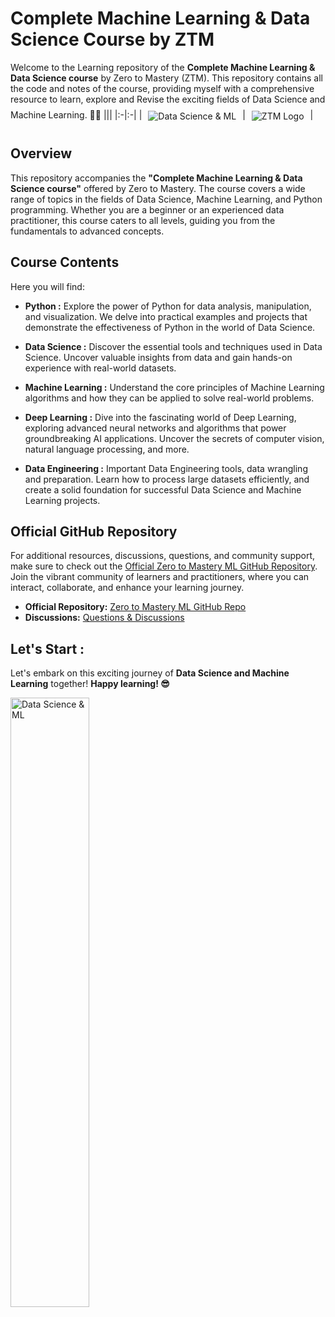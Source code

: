 # **Complete Machine Learning & Data Science Course by ZTM**

Welcome to the Learning repository of the **Complete Machine Learning & Data Science course** by Zero to Mastery (ZTM). This repository contains all the code and notes of the course, providing myself with a comprehensive resource to learn, explore and Revise the exciting fields of Data Science and Machine Learning. 👨‍💻
|||
|:-|:-|
|<img src="https://www.mrdbourke.com/content/images/size/w2000/2020/03/Data-Science-Machine-Learning-Zero-to-Mastery-outline-1.jpeg" align='center' alt="Data Science & ML" style="max-width: 50%; margin: 10px;">|<img src="https://i0.wp.com/onlinecoursesgalore.com/wp-content/uploads/2023/06/zerotomastery.jpg?w=800&ssl=1" align='center' alt="ZTM Logo" style="max-width: 20%; margin: 10px;">|

## Overview

This repository accompanies the **"Complete Machine Learning & Data Science course"** offered by Zero to Mastery. The course covers a wide range of topics in the fields of Data Science, Machine Learning, and Python programming. Whether you are a beginner or an experienced data practitioner, this course caters to all levels, guiding you from the fundamentals to advanced concepts.

## Course Contents

Here you will find:

- **Python :** Explore the power of Python for data analysis, manipulation, and visualization. We delve into practical examples and projects that demonstrate the effectiveness of Python in the world of Data Science.

- **Data Science :** Discover the essential tools and techniques used in Data Science. Uncover valuable insights from data and gain hands-on experience with real-world datasets.

- **Machine Learning :** Understand the core principles of Machine Learning algorithms and how they can be applied to solve real-world problems.

- **Deep Learning :** Dive into the fascinating world of Deep Learning, exploring advanced neural networks and algorithms that power groundbreaking AI applications. Uncover the secrets of computer vision, natural language processing, and more.

- **Data Engineering :** Important Data Engineering tools, data wrangling and preparation. Learn how to process large datasets efficiently, and create a solid foundation for successful Data Science and Machine Learning projects.


## Official GitHub Repository

For additional resources, discussions, questions, and community support, make sure to check out the [Official Zero to Mastery ML GitHub Repository](https://github.com/mrdbourke/zero-to-mastery-ml). Join the vibrant community of learners and practitioners, where you can interact, collaborate, and enhance your learning journey.

- **Official Repository:** [Zero to Mastery ML GitHub Repo](https://github.com/mrdbourke/zero-to-mastery-ml)
- **Discussions:** [Questions & Discussions](https://github.com/mrdbourke/zero-to-mastery-ml/discussions)



## Let's Start :
Let's embark on this exciting journey of **Data Science and Machine Learning** together! **Happy learning! 😎**

<img src="https://media.tenor.com/sGv2hrQnMHQAAAAM/computer-kyle.gif" alt="Data Science & ML" width=50%>
